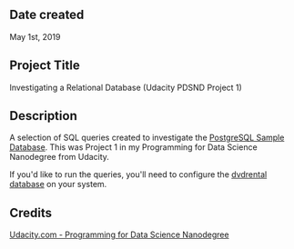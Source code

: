 ## Date created
May 1st, 2019

## Project Title
Investigating a Relational Database (Udacity PDSND Project 1)

## Description
A selection of SQL queries created to investigate the [PostgreSQL Sample Database](http://www.postgresqltutorial.com/postgresql-sample-database/). This was Project 1 in my Programming for Data Science Nanodegree from Udacity.

If you'd like to run the queries, you'll need to configure the [dvdrental database](http://www.postgresqltutorial.com/wp-content/uploads/2019/05/dvdrental.zip) on your system. 

## Credits
[Udacity.com - Programming for Data Science Nanodegree](https://www.udacity.com/course/programming-for-data-science-nanodegree--nd104)
